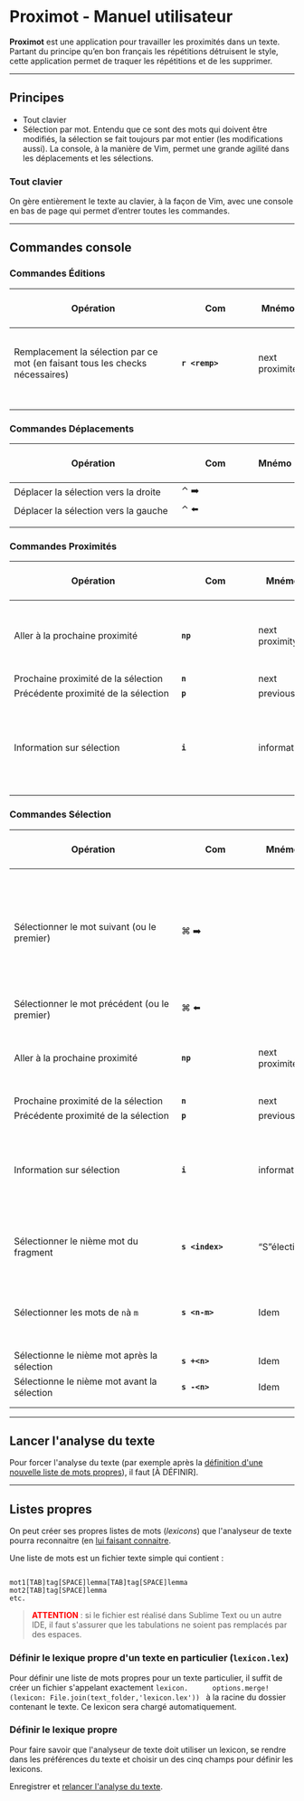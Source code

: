 <style type="text/css">
  .inlineb {display:inline-block;}
  span.warning {color: red; font-weight: bold;}
</style>

# Proximot - Manuel utilisateur

**Proximot** est une application pour travailler les proximités dans un texte. Partant du principe qu’en bon français les répétitions détruisent le style, cette application permet de traquer les répétitions et de les supprimer.

---

## Principes

* Tout clavier
* Sélection par mot. Entendu que ce sont des mots qui doivent être modifiés, la sélection se fait toujours par mot entier (les modifications aussi). La console, à la manière de Vim, permet une grande agilité dans les déplacements et les sélections.

### Tout clavier

On gère entièrement le texte au clavier, à la façon de Vim, avec une console en bas de page qui permet d’entrer toutes les commandes.

---

## Commandes console

### Commandes Éditions

| <span style="width:280px;display:inline-block;">Opération</span> | <span style="display:inline-block;width:120px;">Com</span> | Mnémo          | Commandes et paramètres                                      |      |
| ------------------------------------------------------------ | ---------------------------------------------------------- | -------------- | ------------------------------------------------------------ | ---- |
| Remplacement la sélection par ce mot (en faisant tous les checks nécessaires) | **`r <remp>`**                                             | next proximité | Sélectionne la proximité suivante dans le texte, ou la première |      |
|                                                              |                                                            |                |                                                              |      |
|                                                              |                                                            |                |                                                              |      |
|                                                              |                                                            |                |                                                              |      |

### Commandes Déplacements

| <span style="width:280px;display:inline-block;">Opération</span> | <span style="display:inline-block;width:120px;">Com</span> | Mnémo | Commandes et paramètres |
| ------------------------------------------------------------ | ---------------------------------------------------------- | ----- | ----------------------- |
| Déplacer la sélection vers la droite                         | ⌃ ➡️                                                        |       |                         |
| Déplacer la sélection vers la gauche                         | ⌃ ⬅️                                                        |       |                         |
|                                                              |                                                            |       |                         |
|                                                              |                                                            |       |                         |

### Commandes Proximités

| <span style="width:280px;display:inline-block;">Opération</span> | <span style="display:inline-block;width:120px;">Com</span> | Mnémo          | Commandes et paramètres                                      |
| ------------------------------------------------------------ | ---------------------------------------------------------- | -------------- | ------------------------------------------------------------ |
| Aller à la prochaine proximité                               | **`np`**                                                   | next proximity | Sélectionne la proximité suivante dans le texte, ou la première |
| Prochaine proximité de la sélection                          | **`n`**                                                    | next           |                                                              |
| Précédente proximité de la sélection                         | **`p`**                                                    | previous       |                                                              |
| Information sur sélection                                    | **`i`**                                                    | information    | Affiche à l’écran les informations sur la sélection (à commencer par les proximités) |


### Commandes Sélection

| <span style="width:280px;display:inline-block;">Opération</span> | <span style="display:inline-block;width:120px;">Com</span> | Mnémo          | Commandes et paramètres                                      |      |
| ------------------------------------------------------------ | ---------------------------------------------------------- | -------------- | ------------------------------------------------------------ | ---- |
| Sélectionner le mot suivant (ou le premier)                  | ⌘ ➡️                                                        |                | On peut aussi l’obtenir en jouant la command `s <index mot>`, par exemple `s 1` pour sélectionner le premier mot. |      |
| Sélectionner le mot précédent (ou le premier)                | ⌘ ⬅️                                                        |                |                                                              |      |
| Aller à la prochaine proximité                               | **`np`**                                                   | next proximité | Sélectionne la proximité suivante dans le texte, ou la première |      |
| Prochaine proximité de la sélection                          | **`n`**                                                    | next           |                                                              |      |
| Précédente proximité de la sélection                         | **`p`**                                                    | previous       |                                                              |      |
| Information sur sélection                                    | **`i`**                                                    | information    | Affiche à l’écran les informations sur la sélection (à commencer par les proximités) |      |
| Sélectionner le nième mot du fragment                        | **`s <index>`**                                            | “S”élection    | L’index est un entier 1-start (premier mot = 1)              |      |
| Sélectionner les mots de `n`à `m`                            | **`s <n-m>`**                                              | Idem           | Les index sont des entiers 1-start (premier mot = 1)         |      |
| Sélectionne le nième mot après la sélection                  | **`s +<n>`**                                               | Idem           | `n` est un entier.                                           |      |
| Sélectionne le nième mot avant la sélection                  | **`s -<n>`**                                               | Idem           | `n` est un entier.                                           |      |
|                                                              |                                                            |                |                                                              |      |
|                                                              |                                                            |                |                                                              |      |



---

<a name="run-text-analysis"></a>

## Lancer l'analyse du texte

Pour forcer l'analyse du texte (par exemple après la [définition d'une nouvelle liste de mots propres](#listes-mots-propres)), il faut \[À DÉFINIR\].

---

<a name="listes-mots-propres"></a>

## Listes propres

On peut créer ses propres listes de mots (*lexicons*) que l'analyseur de texte pourra reconnaitre (en [lui faisant connaitre](#define-lexicon).

Une liste de mots est un fichier texte simple qui contient :

~~~text

mot1[TAB]tag[SPACE]lemma[TAB]tag[SPACE]lemma
mot2[TAB]tag[SPACE]lemma
etc.
~~~

> <span class="warning">ATTENTION</span> : si le fichier est réalisé dans Sublime Text ou un autre IDE, il faut s'assurer que les tabulations ne soient pas remplacés par des espaces.

### Définir le lexique propre d'un texte en particulier (`lexicon.lex`)

Pour définir une liste de mots propres pour un texte particulier, il suffit de créer un fichier s'appelant exactement `lexicon.      options.merge!(lexicon: File.join(text_folder,'lexicon.lex'))
` à la racine du dossier contenant le texte. Ce lexicon sera chargé automatiquement.

<a name="define-lexicon"></a>

### Définir le lexique propre

Pour faire savoir que l'analyseur de texte doit utiliser un lexicon, se rendre dans les préférences du texte et choisir un des cinq champs pour définir les lexicons.

Enregistrer et [relancer l'analyse du texte](#run-text-analysis).
